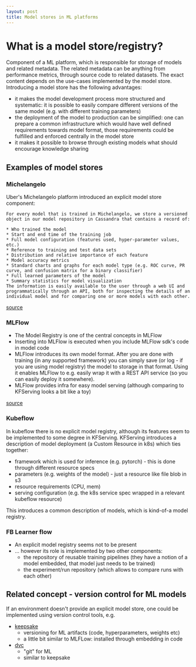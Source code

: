 ```yaml
---
layout: post
title: Model stores in ML platforms
---
```


# What is a model store/registry?

Component of a ML platform, which is responsible for storage of models and related metadata. The related metadata can be anything from performance metrics, through source code to related datasets. The exact content depends on the use-cases implemented by the model store. Introducing a model store has the following advantages:
* it makes the model development process more structured and systematic: it is possible to easily compare different versions of the same model (e.g. with different training parameters)
* the deployment of the model to production can be simplified: one can prepare a common infrastructure which would have well defined requirements towards model format, those requirements could be fulfilled and enforced centrally in the model store
* it makes it possible to browse through existing models what should encourage knowledge sharing

## Examples of model stores

### Michelangelo

Uber's Michelangelo platform introduced an explicit model store component:

```
For every model that is trained in Michelangelo, we store a versioned object in our model repository in Cassandra that contains a record of:

* Who trained the model
* Start and end time of the training job
* Full model configuration (features used, hyper-parameter values, etc.)
* Reference to training and test data sets
* Distribution and relative importance of each feature
* Model accuracy metrics
* Standard charts and graphs for each model type (e.g. ROC curve, PR curve, and confusion matrix for a binary classifier)
* Full learned parameters of the model
* Summary statistics for model visualization
The information is easily available to the user through a web UI and programmatically through an API, both for inspecting the details of an individual model and for comparing one or more models with each other.
```

[source](https://eng.uber.com/michelangelo-machine-learning-platform/)

### MLFlow

* The Model Registry is one of the central concepts in MLFlow
* Inserting into MLFlow is executed when you include MLFlow sdk's code in model code
* MLFlow introduces its own model format. After you are done with training (in any supported framework) you can simply save (or log - if you are using model registry) the model to storage in that format. Using it enables MLFlow to e.g. easily wrap it with a REST API service (so you can easily deploy it somewhere).
* MLFlow provides infra for easy model serving (although comparing to KFServing looks a bit like a toy)

[source](https://www.mlflow.org/docs/latest/model-registry.html)

### Kubeflow

In kubeflow there is no explicit model registry, although its features seem
to be implemented to some degree in KFServing. KFServing introduces a
description of model deployment (a Custom Resource in k8s) which ties together:

* framework which is used for inference (e.g. pytorch) - this is done through
  different resource specs
* parameters (e.g. weights of the model) - just a resource like file blob in s3
* resource requirements (CPU, mem)
* serving configuration (e.g. the k8s service spec wrapped in a relevant
  kubeflow resource)

This introduces a common description of models, which is kind-of-a model
registry.

### FB Learner flow

* An explicit model registry seems not to be present
* ... however its role is implemented by two other components:
  * the repository of reusable training pipelines (they have a notion of a model embedded, that model just needs to be trained)
  * the experiment/run repository (which allows to compare runs with each other)

## Related concept - version control for ML models

If an environment doesn't provide an explicit model store, one could be  implemented using version control tools, e.g.

* [keepsake](https://github.com/replicate/keepsake)
  * versioning for ML artifacts (code, hyperparameters, weights etc)
  * a little bit similar to MLFLow: installed through embedding in code
* [dvc](https://dvc.org/)
  * "git" for ML
  * similar to keepsake

